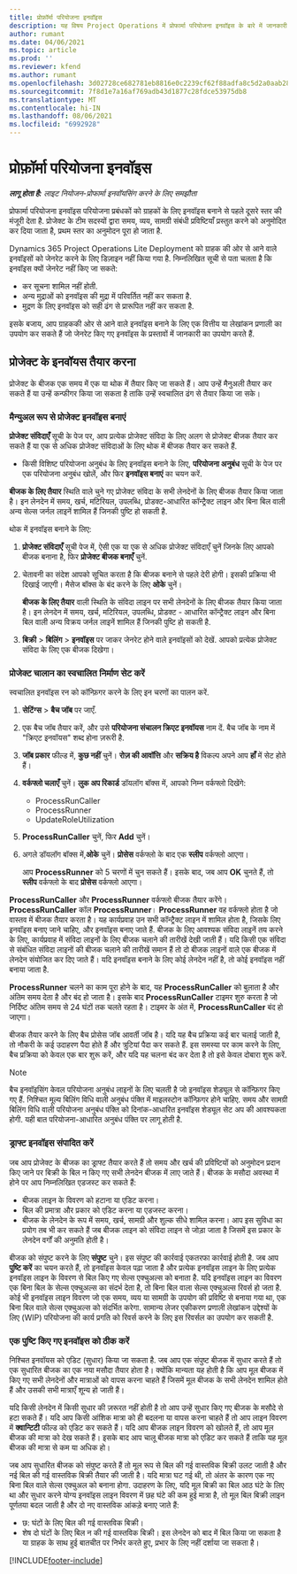 ```yaml
---
title: प्रोफ़ॉर्मा परियोजना इनवॉइस
description: यह विषय Project Operations में प्रोफार्मा परियोजना इनवॉइस के बारे में जानकारी प्रदान करता है.
author: rumant
ms.date: 04/06/2021
ms.topic: article
ms.prod: ''
ms.reviewer: kfend
ms.author: rumant
ms.openlocfilehash: 3d02728ce682781eb8816e0c2239cf62f88adfa8c5d2a0aab280be053c2a5ae6
ms.sourcegitcommit: 7f8d1e7a16af769adb43d1877c28fdce53975db8
ms.translationtype: MT
ms.contentlocale: hi-IN
ms.lasthandoff: 08/06/2021
ms.locfileid: "6992928"
---
```

# <a name="proforma-project-pnvoices"></a>प्रोफ़ॉर्मा परियोजना इनवॉइस

_**लागू होता है:** लाइट नियोजन-प्रोफार्मा इनवॉयसिंग करने के लिए समझौता_

प्रोफार्मा परियोजना इनवॉइस परियोजना प्रबंधकों को ग्राहकों के लिए इनवॉइस बनाने से पहले दूसरे स्तर की मंजूरी देता है. प्रोजेक्ट के टीम सदस्यों द्वारा समय, व्यय, सामग्री संबंधी प्रविष्टियाँ प्रस्तुत करने को अनुमोदित कर दिया जाता है, प्रथम स्तर का अनुमोदन पूरा हो जाता है.

Dynamics 365 Project Operations Lite Deployment को ग्राहक की ओर से आने वाले इनवॉइसों को जेनरेट करने के लिए डिज़ाइन नहीं किया गया है. निम्नलिखित सूची से पता चलता है कि इनवॉइस क्यों जेनरेट नहीं किए जा सकते:

- कर सूचना शामिल नहीं होती.
- अन्य मुद्राओं को इनवॉइस की मुद्रा में परिवर्तित नहीं कर सकता है.
- मुद्रण के लिए इनवॉइस को सही ढंग से प्रारूपित नहीं कर सकता है.

इसके बजाय, आप ग्राहककी ओर से आने वाले इनवॉइस बनाने के लिए एक वित्तीय या लेखांकन प्रणाली का उपयोग कर सकते हैं जो जेनरेट किए गए इनवॉइस के प्रस्तावों में जानकारी का उपयोग करते हैं.

## <a name="creating-project-invoices"></a>प्रोजेक्ट के इनवॉयस तैयार करना

प्रोजेक्ट के बीजक एक समय में एक या थोक में तैयार किए जा सकते हैं। आप उन्हें मैनुअली तैयार कर सकते हैं या उन्हें कन्फीगर किया जा सकता है ताकि उन्हें स्वचालित ढंग से तैयार किया जा सके।

### <a name="manually-create-project-invoices"></a>मैन्युअल रूप से प्रोजेक्ट इनवॉइस बनाएं 

**प्रोजेक्ट संविदाएँ** सूची के पेज पर, आप प्रत्येक प्रोजेक्ट संविदा के लिए अलग से प्रोजेक्ट बीजक तैयार कर सकते हैं या एक से अधिक प्रोजेक्ट संविदाओं के लिए थोक में बीजक तैयार कर सकते हैं.

   - किसी विशिष्ट परियोजना अनुबंध के लिए इनवॉइस बनाने के लिए, **परियोजना अनुबंध** सूची के पेज पर एक परियोजना अनुबंध खोलें, और फिर **इनवॉइस बनाएं** का चयन करें.

   **बीजक के लिए तैयार** स्थिति वाले चुने गए प्रोजेक्ट संविदा के सभी लेनदेनों के लिए बीजक तैयार किया जाता है। इन लेनदेन में समय, खर्च, मटिरियल, उपलब्धि, प्रोडक्ट-आधारित कॉन्ट्रैक्ट लाइन और बिना बिल वाली अन्य सेल्स जर्नल लाइनें शामिल हैं जिनकी पुष्टि हो सकती है.

थोक में इनवॉइस बनाने के लिए:

1. **प्रोजेक्ट संविदाएँ** सूची पेज में, ऐसी एक या एक से अधिक प्रोजेक्ट संविदाएँ चुनें जिनके लिए आपको बीजक बनाना है, फिर **प्रोजेक्ट बीजक बनाएँ** चुनें.
2. चेतावनी का संदेश आपको सूचित करता है कि बीजक बनाने से पहले देरी होगी। इसकी प्रक्रिया भी दिखाई जाएगी। मैसेज बॉक्स के बंद करने के लिए **ओके** चुनें।

   **बीजक के लिए तैयार** वाली स्थिति के संविदा लाइन पर सभी लेनदेनों के लिए बीजक तैयार किया जाता है। इन लेनदेन में समय, खर्च, मटिरियल, उपलब्धि, प्रोडक्ट - आधारित कॉन्ट्रैक्ट लाइन और बिना बिल वाली अन्य विक्रय जर्नल लाइनें शामिल हैं जिनकी पुष्टि हो सकती है.

3. **बिक्री** \> **बिलिंग** \> **इनवॉइस** पर जाकर जेनरेट होने वाले इनवॉइसों को देखें. आपको प्रत्येक प्रोजेक्ट संविदा के लिए एक बीजक दिखेगा।

### <a name="set-up-automated-creation-of-project-invoices"></a>प्रोजेक्ट चालान का स्वचालित निर्माण सेट करें 

स्वचालित इनवॉइस रन को कॉन्फ़िगर करने के लिए इन चरणों का पालन करें.

1. **सेटिंग्स** \> **बैच जॉब** पर जाएँ.
2. एक बैच जॉब तैयार करें, और उसे **परियोजना संचालन क्रिएट इनवॉयस** नाम दें. बैच जॉब के नाम में "क्रिएट इनवॉयस" शब्द होना ज़रूरी है.
3. **जॉब प्रकार** फील्ड में, **कुछ नहीं** चुनें। **रोज़ की आवॉत्ति** और **सक्रिय है** विकल्प अपने आप **हाँ** में सेट होते हैं।
4. **वर्कफ्लो चलाएँ** चुनें। **लुक अप रिकार्ड** डॉयलॉग बॉक्स में, आपको निम्न वर्कफ्लो दिखेंगे:

    - ProcessRunCaller
    - ProcessRunner
    - UpdateRoleUtilization

5. **ProcessRunCaller** चुनें, फिर **Add** चुनें।
6. अगले डॉयलॉग बॉक्स में,**ओके** चुनें। **प्रोसेस** वर्कफ्लो के बाद एक **स्लीप** वर्कफ्लो आएगा।

    आप **ProcessRunner** को 5 चरणों में चुन सकते हैं। इसके बाद, जब आप **OK** चुनते हैं, तो **स्लीप** वर्कफ्लो के बाद **प्रोसेस** वर्कफ्लो आएगा।

**ProcessRunCaller** और **ProcessRunner** वर्कफ्लो बीजक तैयार करेंगे। **ProcessRunCaller** कॉल **ProcessRunner**। **ProcessRunner** वह वर्कफ्लो होता है जो वास्तव में बीजक तैयार करता है। यह कार्यप्रवाह उन सभी कॉन्ट्रैक्ट लाइन में शामिल होता है, जिसके लिए इनवॉइस बनाए जाने चाहिए, और इनवॉइस बनाए जाते हैं. बीजक के लिए आवश्यक संविदा लाइनें तय करने के लिए, कार्यप्रवाह में संविदा लाइनों के लिए बीजक चलाने की तारीखें देखी जाती हैं। यदि किसी एक संविदा से संबंधित संविदा लाइनों की बीजक चलाने की तारीखें समान हैं तो दो बीजक लाइनों वाले एक बीजक में लेनदेन संयोजित कर दिए जाते हैं। यदि इनवॉइस बनाने के लिए कोई लेनदेन नहीं है, तो कोई इनवॉइस नहीं बनाया जाता है.

**ProcessRunner** चलने का काम पूरा होने के बाद, यह **ProcessRunCaller** को बुलाता है और अंतिम समय देता है और बंद हो जाता है। इसके बाद **ProcessRunCaller** टाइमर शुरु करता है जो निर्दिष्ट अंतिम समय से 24 घंटों तक चलते रहता है। टाइमर के अंत में, **ProcessRunCaller** बंद हो जाएगा।

बीजक तैयार करने के लिए बैच प्रोसेस जॉब आवर्ती जॉब है। यदि यह बैच प्रक्रिया कई बार चलाई जाती है, तो नौकरी के कई उदाहरण पैदा होते हैं और त्रुटियां पैदा कर सकते हैं. इस समस्या पर काम करने के लिए, बैच प्रक्रिया को केवल एक बार शुरू करें, और यदि यह चलना बंद कर देता है तो इसे केवल दोबारा शुरू करें.

> [!NOTE]
> बैच इनवॉइसिंग केवल परियोजना अनुबंध लाइनों के लिए चलती है जो इनवॉइस शेड्यूल से कॉन्फ़िगर किए गए हैं. निश्चित मूल्य बिलिंग विधि वाली अनुबंध पंक्ति में माइलस्टोन कॉन्फ़िगर होने चाहिए. समय और सामग्री बिलिंग विधि वाली परियोजना अनुबंध पंक्ति को दिनांक-आधारित इनवॉइस शेड्यूल सेट अप की आवश्यकता होगी. यही बात परियोजना-आधारित अनुबंध पंक्ति पर लागू होती है.      
 
### <a name="edit-a-draft-invoice"></a>ड्राफ्ट इनवॉइस संपादित करें

जब आप प्रोजेक्ट के बीजक का ड्राफ्ट तैयार करते हैं तो समय और खर्च की प्रविष्टियों को अनुमोदन प्रदान किए जाने पर बिक्री के बिल न किए गए सभी लेनदेन बीजक में लाए जाते हैं। बीजक के मसौदा अवस्था में होने पर आप निम्नलिखित एडजस्ट कर सकते हैं:

- बीजक लाइन के विवरण को हटाना या एडिट करना।
- बिल की प्रमात्रा और प्रकार को एडिट करना या एडजस्ट करना।
- बीजक के लेनदेन के रूप में समय, खर्च, सामग्री और शुल्क सीधे शामिल करना। आप इस सुविधा का प्रयोग तब भी कर सकते हैं जब बीजक लाइन को संविदा लाइन से जोड़ा जाता है जिसमें इस प्रकार के लेनदेन वर्गों की अनुमति होती है।

बीजक को संपुष्ट करने के लिए **संपुष्ट** चुने। इस संपुष्ट की कार्रवाई एकतरफा कार्रवाई होती है. जब आप **पुष्टि करें** का चयन करते हैं, तो इनवॉइस केवल पढ़ा जाता है और प्रत्येक इनवॉइस लाइन के लिए प्रत्येक इनवॉइस लाइन के विवरण से बिल किए गए सेल्स एक्चुअल्स को बनाता है. यदि इनवॉइस लाइन का विवरण एक बिना बिल के सेल्स एक्चुअल्स का संदर्भ देता है, तो बिना बिल वाला सेल्स एक्चुअल्स रिवर्स हो जता है. कोई भी इनवॉइस लाइन विवरण जो एक समय, व्यय या सामग्री के उपयोग की प्रविष्टि से बनाया गया था, एक बिना बिल वाले सेल्स एक्चुअल्स को संदर्भित करेगा. सामान्य लेजर एकीकरण प्रणाली लेखांकन उद्देश्यों के लिए (WIP) परियोजना की कार्य प्रगति को रिवर्स करने के लिए इस रिवर्सल का उपयोग कर सकती है.

### <a name="correct-a-confirmed-invoice"></a>एक पुष्टि किए गए इनवॉइस को ठीक करें

निश्चित इनवॉयस को एडिट (सुधार) किया जा सकता है. जब आप एक संपुष्ट बीजक में सुधार करते हैं तो एक सुधारित बीजक का एक नया मसौदा तैयार होता है। क्योंकि मान्यता यह होती है कि आप मूल बीजक में किए गए सभी लेनदेनों और मात्राओं को वापस करना चाहते हैं जिसमें मूल बीजक के सभी लेनदेन शामिल होते हैं और उसकी सभी मात्राएँ शून्य हो जाती हैं।

यदि किसी लेनदेन में किसी सुधार की ज़रूरत नहीं होती है तो आप उन्हें सुधार किए गए बीजक के मसौदे से हटा सकते हैं। यदि आप किसी आंशिक मात्रा को ही बदलना या वापस करना चाहते हैं तो आप लाइन विवरण में **क्वान्टिटी** फील्ड को एडिट कर सकते हैं। यदि आप बीजक लाइन विवरण को खोलते हैं, तो आप मूल बीजक की मात्रा को देख सकते हैं। इसके बाद आप चालू बीजक मात्रा को एडिट कर सकते हैं ताकि यह मूल बीजक की मात्रा से कम या अधिक हो।

जब आप सुधारित बीजक को संपुष्ट करते हैं तो मूल रूप से बिल की गई वास्तविक बिक्री उलट जाती है और नई बिल की गई वास्तविक बिक्री तैयार की जाती है। यदि मात्रा घट गई थी, तो अंतर के कारण एक नए बिना बिल वाले सेल्स एक्चुअल को बनाना होगा. उदाहरण के लिए, यदि मूल बिक्री का बिल आठ घंटे के लिए था और सुधार करने योग्य इनवॉइस लाइन विवरण में छह घंटे की कम हुई मात्रा है, तो मूल बिल बिक्री लाइन पूर्णतया बदल जाती है और दो नए वास्तविक आंकड़े बनाए जाते हैं:

- छ: घंटों के लिए बिल की गई वास्तविक बिक्री।
- शेष दो घंटों के लिए बिल न की गई वास्तविक बिक्री। इस लेनदेन को बाद में बिल किया जा सकता है या ग्राहक के साथ हुई बातचीत पर निर्भर करते हुए, प्रभार के लिए नहीं दर्शाया जा सकता है।



[!INCLUDE[footer-include](../../includes/footer-banner.md)]
